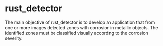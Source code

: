 # rust_detector
The main objective of rust_detector is to develop an application that from one or more images detected zones with corrosion in metallic objects. The identified zones must be classified visually according to the corrosion severity.
